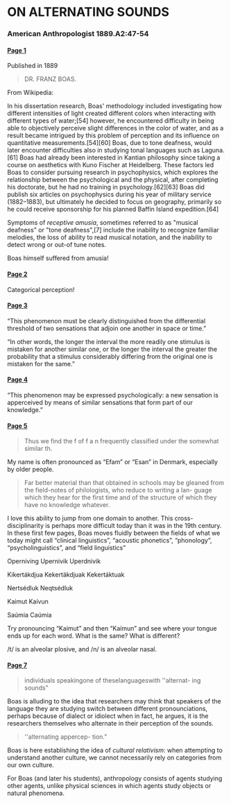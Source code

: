 # ON ALTERNATING SOUNDS

### American Anthropologist 1889.A2:47-54

#### [Page 1](highlights://01_Boas_1889#page=1)

Published in 1889

> DR. FRANZ BOAS.

From Wikipedia:

In his dissertation research, Boas' methodology included investigating how different intensities of light created different colors when interacting with different types of water;[54] however, he encountered difficulty in being able to objectively perceive slight differences in the color of water, and as a result became intrigued by this problem of perception and its influence on quantitative measurements.[54][60] Boas, due to tone deafness, would later encounter difficulties also in studying tonal languages such as Laguna.[61] Boas had already been interested in Kantian philosophy since taking a course on aesthetics with Kuno Fischer at Heidelberg. These factors led Boas to consider pursuing research in psychophysics, which explores the relationship between the psychological and the physical, after completing his doctorate, but he had no training in psychology.[62][63] Boas did publish six articles on psychophysics during his year of military service (1882–1883), but ultimately he decided to focus on geography, primarily so he could receive sponsorship for his planned Baffin Island expedition.[64]

Symptoms of _receptive amusia_, sometimes referred to as "musical deafness" or "tone deafness",[7] include the inability to recognize familiar melodies, the loss of ability to read musical notation, and the inability to detect wrong or out-of tune notes.

Boas himself suffered from amusia!

#### [Page 2](highlights://01_Boas_1889#page=2)

Categorical perception!

#### [Page 3](highlights://01_Boas_1889#page=3)

“This phenomenon must be clearly distinguished from
the differential threshold of two sensations that adjoin one another in space or time.”

“In other words, the longer the interval the more readily one stimulus is mistaken for another similar one, or the longer the interval the greater the probability that a stimulus considerably differing from the original one is mistaken for the same.”

#### [Page 4](highlights://01_Boas_1889#page=4)

“This phenomenon may be expressed psychologically: a new sensation is apperceived
by means of similar sensations that form part of our knowledge.”

#### [Page 5](highlights://01_Boas_1889#page=5)

> Thus we find the f of f a n frequently classified under the
> somewhat similar th.

My name is often pronounced as “Efam” or “Esan” in Denmark, especially by older people.

> Far better material than that obtained in schools may be gleaned
> from the field-notes of philologists, who reduce to writing a
> lan- guage which they hear for the first time and of the
> structure of which they have no knowledge whatever.

I love this ability to jump from one domain to another. This cross-disciplinarity is perhaps more difficult today than it was in the 19th century. In these first few pages, Boas moves fluidly between the fields of what we today might call “clinical linguistics”, “acoustic phonetics”, “phonology”, “psycholinguistics”, and “field linguistics”

Operniving Upernivik Uperdnivik

Kikertákdjua Kekertäkdjuak Kekertáktuak

Nertsédluk Neqtsédluk

Kaimut Kaívun

Saúmia Caúmia


Try pronouncing “Kaímut” and then “Kaímun” and see where your tongue ends up for each word. What is the same? What is different?

/t/ is an alveolar plosive, and /n/ is an alveolar nasal.

#### [Page 7](highlights://01_Boas_1889#page=7)

> individuals speakingone of theselanguageswith ''alternat- ing
> sounds"

Boas is alluding to the idea that researchers may think that speakers of the language they are studying switch between different pronounciations, perhaps because of dialect or idiolect when in fact, he argues, it is the researchers themselves who alternate in their perception of the sounds.

> ''alternating appercep- tion."

Boas is here establishing the idea of _cultural relativism_: when attempting to understand another culture, we cannot necessarily rely on categories from our own culture.

For Boas (and later his students), anthropology consists of agents studying other agents, unlike physical sciences in which agents study objects or natural phenomena.


